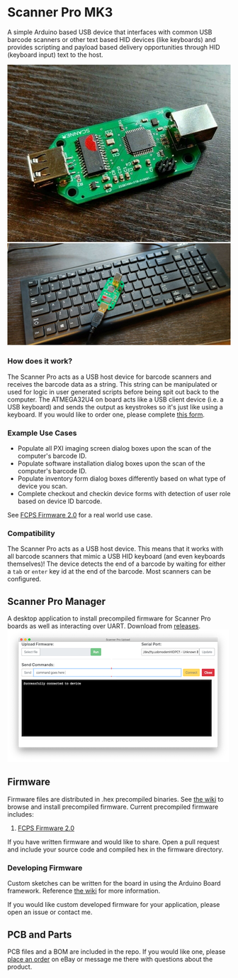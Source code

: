 
# Scanner Pro MK3
A simple Arduino based USB device that interfaces with common USB barcode scanners or other text based HID devices (like keyboards) and provides scripting and payload based delivery opportunities through HID (keyboard input) text to the host.

![](/docs/board_v2.jpg)
![](/docs/board_v2_keyboard.jpg)

### How does it work?
The Scanner Pro acts as a USB host device for barcode scanners and receives the barcode data as a string. This string can be manipulated or used for logic in user generated scripts before being spit out back to the computer. The ATMEGA32U4 on board acts like a USB client device (i.e. a USB keyboard) and sends the output as keystrokes so it's just like using a keyboard.
If you would like to order one, please complete [this form](https://forms.gle/WCn4ogD4mPgRPNM47).

### Example Use Cases
- Populate all PXI imaging screen dialog boxes upon the scan of the computer's barcode ID.
- Populate software installation dialog boxes upon the scan of the computer's barcode ID.
- Populate inventory form dialog boxes differently based on what type of device you scan.
- Complete checkout and checkin device forms with detection of user role based on device ID barcode.

See [FCPS Firmware 2.0](https://github.com/oschwartz10612/Scanner-Pro-MK3/wiki/FCPS-Precompiled-Firmware-2.0) for a real world use case.

### Compatibility
The Scanner Pro acts as a USB host device. This means that it works with all barcode scanners that mimic a USB HID keyboard (and even keyboards themselves)! The device detects the end of a barcode by waiting for either a `tab` or `enter` key id at the end of the barcode. Most scanners can be configured.

## Scanner Pro Manager
A desktop application to install precompiled firmware for Scanner Pro boards as well as interacting over UART. Download from [releases](https://github.com/oschwartz10612/Scanner-Pro-MK3/releases). 
![](/docs/demo.png)

## Firmware
Firmware files are distributed in .hex precompiled binaries. See [the wiki](https://github.com/oschwartz10612/Scanner-Pro-MK3/wiki/FCPS-Precompiled-Firmware-2.0) to browse and install precompiled firmware. Current precompiled firmware includes:
 1. [FCPS Firmware 2.0](https://github.com/oschwartz10612/Scanner-Pro-MK3/wiki/FCPS-Precompiled-Firmware-2.0)

If you have written firmware and would like to share. Open a pull request and include your source code and compiled hex in the firmware directory.

### Developing Firmware
Custom sketches can be written for the board in using the Arduino Board framework. Reference [the wiki](https://github.com/oschwartz10612/Scanner-Pro-MK3/wiki/Developing-Custom-Scripts-and-Firmware) for more information.

If you would like custom developed firmware for your application, please open an issue or contact me.

## PCB and Parts
PCB files and a BOM are included in the repo. If you would like one, please [place an order](https://www.ebay.com/itm/194171078355) on eBay or message me there with questions about the product.


